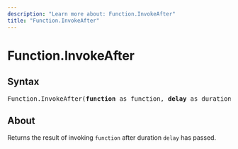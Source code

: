 ```yaml
---
description: "Learn more about: Function.InvokeAfter"
title: "Function.InvokeAfter"
---
```

# Function.InvokeAfter

## Syntax

<pre>
Function.InvokeAfter(<b>function</b> as function, <b>delay</b> as duration) as any
</pre>

## About

Returns the result of invoking `function` after duration `delay` has passed.
